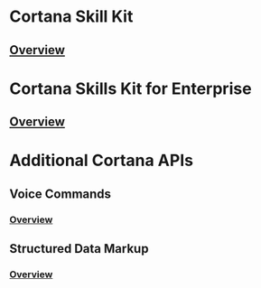 
# Cortana Skill Kit  

## [Overview](../skills/overview.md)  

# Cortana Skills Kit for Enterprise  

## [Overview](./overview.md)  

# Additional Cortana APIs  

## Voice Commands  
### [Overview](../voice-commands/vcd.md)  

## Structured Data Markup  
### [Overview](../data-markup/structured-data-markup.md)  

